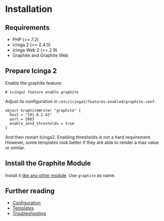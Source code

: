 # <a id="Installation"></a>Installation

## Requirements

* PHP (>= 7.2)
* Icinga 2 (>= 2.4.0)
* Icinga Web 2 (>= 2.9)
* Graphite and Graphite Web

## Prepare Icinga 2

Enable the graphite feature:

```
# icinga2 feature enable graphite
```

Adjust its configuration in `/etc/icinga2/features-enabled/graphite.conf`:

```
object GraphiteWriter "graphite" {
  host = "192.0.2.42"
  port = 2003
  enable_send_thresholds = true
}
```

And then restart Icinga2. Enabling thresholds is not a hard requirement.
However, some templates look better if they are able to render a max
value or similar.


## Install the Graphite Module

Install it [like any other module](https://icinga.com/docs/icinga-web-2/latest/doc/08-Modules/#installation).
Use `graphite` as name.


## Further reading

* [Configuration](03-Configuration.md)
* [Templates](04-Templates.md)
* [Troubleshooting](05-Troubleshooting.md)
